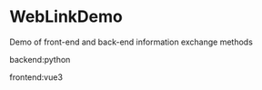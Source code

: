 # WebLinkDemo
Demo of front-end and back-end information exchange methods

backend:python

frontend:vue3
